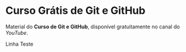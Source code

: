 # Curso Grátis de Git e GitHub
Material do **Curso de Git e GitHub**, disponível gratuitamente no canal do *YouTube*.

Linha Teste
